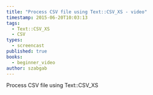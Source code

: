 ```yaml
---
title: "Process CSV file using Text::CSV_XS - video"
timestamp: 2015-06-20T10:03:13
tags:
  - Text::CSV_XS
  - CSV
types:
  - screencast
published: true
books:
  - beginner_video
author: szabgab
---
```



Process CSV file using Text::CSV_XS


<slidecast file="beginner-perl/text-csv-xs" youtube="mXpa_Oh_-0Q" />
